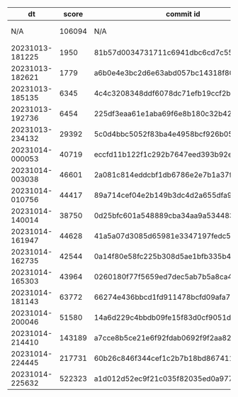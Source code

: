 |dt|score|commit id|change log|
|--|--|--|--|
|N/A|106094|N/A|予選突破ライン (「俺達の戦いはこれまでだ」) https://isucon.net/archives/56021246.html|
|20231013-181225|1950|81b57d0034731711c6941dbc6cd7c550bf684896|initial score|
|20231013-182621|1779|a6b0e4e3bc2d6e63abd057bc14318f8079de240e|initial score|
|20231013-185135|6345|4c4c3208348ddf6078dc71efb19ccf2b53535b4a|mysql-appserver3|
|20231013-192736|6454|225df3eaa61e1aba69f6e8b180c32b429e517a8e|loadbalance|
|20231013-234132|29392|5c0d4bbc5052f83ba4e4958bcf926b0510fc6792|jia_isu_uuid_timestamp_desc_index|
|20231014-000053|40719|eccfd11b122f1c292b7647eed393b92e5860b681|cache-trendResponse|
|20231014-003038|46601|2a081c814eddcbf1db6786e2e7b1a37fbe50b1ed|skip commit|
|20231014-010756|44417|89a714cef04e2b149b3dc4d2a655dfa9dc6f510a|batch-insert|
|20231014-140014|38750|0d25bfc601a548889cba34aa9a534483f84982b8|assets|
|20231014-161947|44628|41a5a07d3085d65981e3347197fedc5485470f60|memcache icon|
|20231014-162735|42544|0a14f80e58fc225b308d5ae1bfb335b4d9eb36c6|icon-memcache-at-2|
|20231014-165303|43964|0260180f77f5659ed7dec5ab7b5a8ca416336aba|prepared statement|
|20231014-181143|63772|66274e436bbcd1fd911478bcfd09afa75b333399|/api/trend load rebalance, getTrend limit 1, getTrend lastCondition memcache|
|20231014-200046|51580|14a6d229c4bbdb09fe15f83d0cf9051dab4eff88|dropprob=0.5, loadbalance weight|
|20231014-214410|143189|a7cce8b5ce21e6f92fdab0692f9f2aa829fa37a8|getIsuConditionsFromDB condition_level|
|20231014-224445|217731|60b26c846f344cef1c2b7b18bd867411d8915472|graph timestamp between|
|20231014-225632|522323|a1d012d52ec9f21c035f82035ed0a977a0c8ebcf|disable dropprob, weight2,3|
